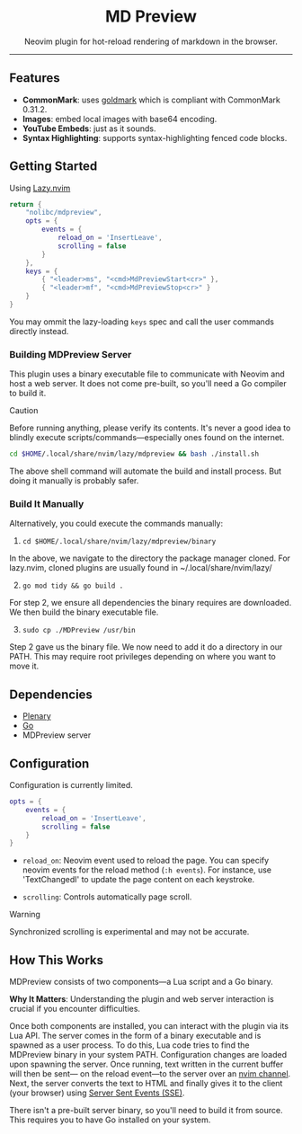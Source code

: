 <h1 align="center">
MD Preview
</h1>

<p align="center">
Neovim plugin for hot-reload rendering of markdown in the browser.
</p>

---

## Features

- **CommonMark**: uses [goldmark](https://pkg.go.dev/github.com/yuin/goldmark@v1.7.8) which is compliant with CommonMark 0.31.2.
- **Images**: embed local images with base64 encoding.
- **YouTube Embeds**: just as it sounds.
- **Syntax Highlighting**: supports syntax-highlighting fenced code blocks.

## Getting Started

Using [Lazy.nvim](https://github.com/folke/lazy.nvim)

```lua
return {
    "nolibc/mdpreview",
    opts = {
        events = {
            reload_on = 'InsertLeave',
            scrolling = false
        }
    },
    keys = {
        { "<leader>ms", "<cmd>MdPreviewStart<cr>" },
        { "<leader>mf", "<cmd>MdPreviewStop<cr>" }
    }
}
```

You may ommit the lazy-loading `keys` spec and call the user commands directly instead.


### Building MDPreview Server

This plugin uses a binary executable file to communicate with Neovim and host a web server. It does not come pre-built, so you'll need a Go compiler to build it.

> [!CAUTION]
> Before running anything, please verify its contents. It's never a good idea to blindly execute scripts/commands—especially ones found on the internet.

```bash
cd $HOME/.local/share/nvim/lazy/mdpreview && bash ./install.sh
```

The above shell command will automate the build and install process. But doing it manually is probably safer.

### Build It Manually

Alternatively, you could execute the commands manually:

1. `cd $HOME/.local/share/nvim/lazy/mdpreview/binary`

In the above, we navigate to the directory the package manager cloned. For lazy.nvim, cloned plugins are usually found in ~/.local/share/nvim/lazy/

2. `go mod tidy && go build .`

For step 2, we ensure all dependencies the binary requires are downloaded. We then build the binary executable file.

3. `sudo cp ./MDPreview /usr/bin`

Step 2 gave us the binary file. We now need to add it do a directory in our PATH. This may require root privileges depending on where you want to move it.

## Dependencies

- [Plenary](https://github.com/nvim-lua/plenary.nvim)
- [Go](https://go.dev/doc/install)
- MDPreview server

## Configuration

Configuration is currently limited.

```lua
opts = {
    events = {
        reload_on = 'InsertLeave',
        scrolling = false
    }
}
```

- `reload_on`: Neovim event used to reload the page.
You can specify neovim events for the reload method (`:h events`).
For instance, use 'TextChangedI' to update the page content on each keystroke.

- `scrolling`: Controls automatically page scroll.

> [!WARNING]
> Synchronized scrolling is experimental and may not be accurate.

## How This Works

MDPreview consists of two components—a Lua script and a Go binary.

**Why It Matters**: Understanding the plugin and web server interaction is crucial if you encounter difficulties.

Once both components are installed, you can interact with the plugin via its Lua API. The server comes in the form of a binary executable and is spawned as a user process. To do this, Lua code tries to find the MDPreview binary in your system PATH. Configuration changes are loaded upon spawning the server. Once running, text written in the current buffer will then be sent— on the reload event—to the server over an [nvim channel](https://neovim.io/doc/user/channel.html). Next, the server converts the text to HTML and finally gives it to the client (your browser) using [Server Sent Events (SSE)](https://html.spec.whatwg.org/multipage/server-sent-events.html).

There isn't a pre-built server binary, so you'll need to build it from source. This requires you to have Go installed on your system.

